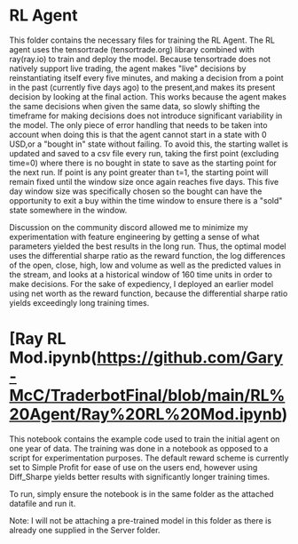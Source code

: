# RL Agent

This folder contains the necessary files for training the RL Agent. The RL agent uses the tensortrade (tensortrade.org) library combined with ray(ray.io) to train and deploy the model. Because tensortrade does not natively support live trading, the agent makes "live" decisions by reinstantiating itself every five minutes, and making a decision from a point in the past (currently five days ago) to the present,and makes its present decision by looking at the final action. This works because the agent makes the same decisions when given the same data, so slowly shifting the timeframe for making decisions does not introduce significant variability in the model. 
The only piece of error handling that needs to be taken into account when doing this is that the agent cannot start in a state with 0 USD,or a "bought in" state without failing. To avoid this, the starting wallet is updated and saved to a csv file every run, taking the first point (excluding time=0) where there is no bought in state to save as the starting point for the next run. If point is any point greater than t=1, the starting point will remain fixed until the window size once again reaches five days. This five day window size was specifically chosen so the bought can have the opportunity to exit a buy within the time window to ensure there is a "sold" state somewhere in the window.

Discussion on the community discord allowed me to minimize my experimentation with feature engineering by getting a sense of what parameters yielded the best results in the long run. Thus, the optimal model uses the differential sharpe ratio as the reward function, the log differences of the open, close, high, low and volume as well as the predicted values in the stream, and looks at a historical window of 160 time units in order to make decisions. For the sake of expediency, I deployed an earlier model using net worth as the reward function, because the differential sharpe ratio yields exceedingly long training times.

# [Ray RL Mod.ipynb(https://github.com/Gary-McC/TraderbotFinal/blob/main/RL%20Agent/Ray%20RL%20Mod.ipynb)

This notebook contains the example code used to train the initial agent on one year of data. The training was done in a notebook as opposed to a script for experimentation purposes. The default reward scheme is currently set to Simple Profit for ease of use on the users end, however using Diff_Sharpe yields better results with significantly longer training times.

To run, simply ensure the notebook is in the same folder as the attached datafile and run it.

Note: I will not be attaching a pre-trained model in this folder as there is already one supplied in the Server folder.
